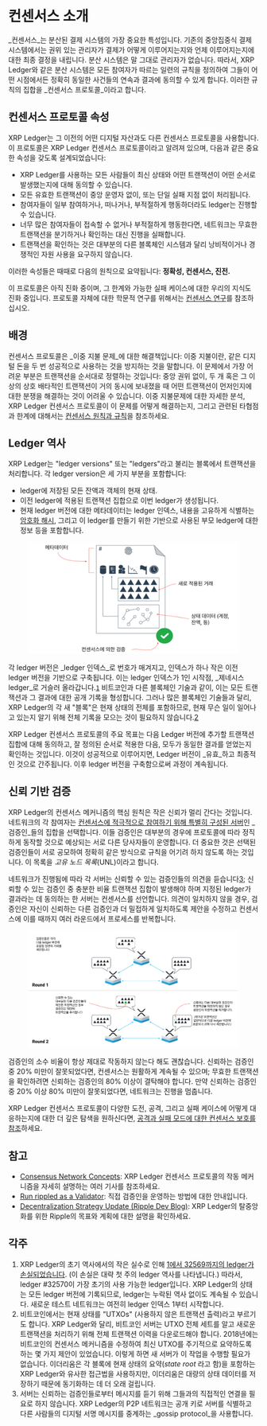 # 컨센서스 소개

_컨센서스_는 분산된 결제 시스템의 가장 중요한 특성입니다. 기존의 중앙집중식 결제 시스템에서는 권위 있는 관리자가 결제가 어떻게 이루어지는지와 언제 이루어지는지에 대한 최종 결정을 내립니다. 분산 시스템은 말 그대로 관리자가 없습니다. 따라서, XRP Ledger와 같은 분산 시스템은 모든 참여자가 따르는 일련의 규칙을 정의하여 그들이 어떤 시점에서든 정확히 동일한 사건들의 연속과 결과에 동의할 수 있게 합니다. 이러한 규칙의 집합을 _컨센서스 프로토콜_이라고 합니다.

## 컨센서스  프로토콜 속성

XRP Ledger는 그 이전의 어떤 디지털 자산과도 다른 컨센서스 프로토콜을 사용합니다. 이 프로토콜은 XRP Ledger 컨센서스 프로토콜이라고 알려져 있으며, 다음과 같은 중요한 속성을 갖도록 설계되었습니다:

* XRP Ledger를 사용하는 모든 사람들이 최신 상태와 어떤 트랜잭션이 어떤 순서로 발생했는지에 대해 동의할 수 있습니다.&#x20;
* 모든 유효한 트랜잭션이 중앙 운영자 없이, 또는 단일 실패 지점 없이 처리됩니다.
* 참여자들이 일부 참여하거나, 떠나거나, 부적절하게 행동하더라도 ledger는 진행할 수 있습니다.
* 너무 많은 참여자들이 접속할 수 없거나 부적절하게 행동한다면, 네트워크는   무효한 트랜잭션을 분기하거나 확인하는 대신 진행을 실패합니다.
* 트랜잭션을 확인하는 것은 대부분의 다른 블록체인 시스템과 달리 낭비적이거나 경쟁적인 자원 사용을 요구하지 않습니다.

이러한 속성들은 때때로 다음의 원칙으로 요약됩니다: **정확성, 컨센서스, 진전.**

이 프로토콜은 아직 진화 중이며, 그 한계와 가능한 실패 케이스에 대한 우리의 지식도 진화 중입니다. 프로토콜 자체에 대한 학문적 연구를 위해서는 [컨센서스 연구](../undefined-4/undefined-7.md)를 참조하십시오.

## 배경

컨센서스 프로토콜은 _이중 지불 문제_에 대한 해결책입니다: 이중 지불이란, 같은 디지털 돈을 두 번 성공적으로 사용하는 것을 방지하는 것을 말합니다. 이 문제에서 가장 어려운 부분은 트랜잭션을 순서대로 정렬하는 것입니다: 중앙 권위 없이, 두 개 혹은 그 이상의 상호 배타적인 트랜잭션이 거의 동시에 보내졌을 때 어떤 트랜잭션이 먼저인지에 대한 분쟁을 해결하는 것이 어려울 수 있습니다. 이중 지불문제에 대한 자세한 분석, XRP Ledger 컨센서스 프로토콜이 이 문제를 어떻게 해결하는지, 그리고 관련된 타협점과 한계에 대해서는 [컨센서스 원칙과 규칙](../undefined-4/undefined-1.md)을 참조하세요.

## Ledger 역사

XRP Ledger는 "ledger versions" 또는 "ledgers"라고 불리는 블록에서 트랜잭션을 처리합니다. 각 ledger version은 세 가지 부분을 포함합니다:

* ledger에 저장된 모든 잔액과 객체의 현재 상태.
* 이전 ledger에 적용된 트랜잭션 집합으로 이번 ledger가 생성됩니다.
* 현재 ledger 버전에 대한 메타데이터는 ledger 인덱스, 내용을 고유하게 식별하는 [암호화 해시](https://en.wikipedia.org/wiki/Cryptographic\_hash\_function), 그리고 이 ledger를 만들기 위한 기반으로 사용된 부모 ledger에 대한 정보 등을 포함합니다.

<figure><img src="../../.gitbook/assets/Introduction to Consensus_1.png" alt=""><figcaption></figcaption></figure>

각 ledger 버전은 _ledger 인덱스_로 번호가 매겨지고, 인덱스가 하나 작은 이전 ledger 버전을 기반으로 구축됩니다. 이는 ledger 인덱스가 1인 시작점, _제네시스 ledger_로 거슬러 올라갑니다.[`1`](undefined.md#undefined-4) 비트코인과 다른 블록체인 기술과 같이, 이는 모든 트랜잭션과 그 결과에 대한 공개 기록을 형성합니다. 그러나 많은 블록체인 기술들과 달리, XRP Ledger의 각 새 "블록"은 현재 상태의 전체를 포함하므로, 현재 무슨 일이 일어나고 있는지 알기 위해 전체 기록을 모으는 것이 필요하지 않습니다.[2](undefined.md#undefined-4)

XRP Ledger 컨센서스 프로토콜의 주요 목표는 다음 Ledger 버전에 추가할 트랜잭션 집합에 대해 동의하고, 잘 정의된 순서로 적용한 다음, 모두가 동일한 결과를 얻었는지 확인하는 것입니다. 이것이 성공적으로 이루어지면, Ledger 버전이 _유효_하고 최종적인 것으로 간주됩니다. 이후 ledger 버전을 구축함으로써 과정이 계속됩니다.

## 신뢰 기반 검증

XRP Ledger의 컨센서스 메커니즘의 핵심 원칙은 작은 신뢰가 멀리 간다는 것입니다. 네트워크의 각 참여자는 [컨센서스에 적극적으로 참여하기 위해 특별히 구성된 서버](../../tutorials/rippled/rippled-1/rippled.md)인 _검증인_들의 집합을 선택합니다. 이들 검증인은 대부분의 경우에 프로토콜에 따라 정직하게 동작할 것으로 예상되는 서로 다른 당사자들이 운영합니다. 더 중요한 것은 선택된 검증인들이 서로 공모하여 정확히 같은 방식으로 규칙을 어기려 하지 않도록 하는 것입니다. 이 목록을 _고유 노드 목록_(UNL)이라고 합니다.

네트워크가 진행됨에 따라 각 서버는 신뢰할 수 있는 검증인들의 의견을 듣습니다[3](undefined.md#undefined-4); 신뢰할 수 있는 검증인 중 충분한 비율 트랜잭션 집합이 발생해야 하며 지정된 ledger가 결과라는 데 동의하는 한 서버는 컨센서스를 선언합니다. 의견이 일치하지 않을 경우, 검증인은 자신이 신뢰하는 다른 검증인과 더 밀접하게 일치하도록 제안을 수정하고 컨센서스에 이를 때까지 여러 라운드에서 프로세스를 반복합니다.

<figure><img src="../../.gitbook/assets/Introduction to Consensus_2.png" alt=""><figcaption></figcaption></figure>

검증인의 소수 비율이 항상 제대로 작동하지 않는다 해도 괜찮습니다. 신뢰하는 검증인 중 20% 미만이 잘못되었다면, 컨센서스는 원활하게 계속될 수 있으며; 무효한 트랜잭션을 확인하려면 신뢰하는 검증인의 80% 이상이 결탁해야 합니다. 만약 신뢰하는 검증인 중 20% 이상 80% 미만이 잘못되었다면, 네트워크는 진행을 멈춥니다.

XRP Ledger 컨센서스 프로토콜이 다양한 도전, 공격, 그리고 실패 케이스에 어떻게 대응하는지에 대한 더 깊은 탐색을 원하신다면, [공격과 실패 모드에 대한 컨센서스 보호를 참조](../undefined-4/undefined-2.md)하세요.&#x20;

## 참고

* [Consensus Network Concepts](../undefined-4/): XRP Ledger 컨센서스 프로토콜의 작동 메커니즘을 자세히 설명하는 여러 기사를 참조하세요.&#x20;
* [Run rippled as a Validator](../../tutorials/rippled/rippled-1/rippled.md): 직접 검증인을 운영하는 방법에 대한 안내입니다.&#x20;
* [Decentralization Strategy Update (Ripple Dev Blog)](https://xrpl.org/blog/2017/decent-strategy-update.html): XRP Ledger의 탈중앙화를 위한 Ripple의 목표와 계획에 대한 설명을 확인하세요.

## 각주

1. XRP Ledger의 초기 역사에서의 작은 실수로 인해 [1에서 32569까지의 ledger가 손실되었습니다](http://web.archive.org/web/20171211225452/https://forum.ripple.com/viewtopic.php?f=2\&t=3613). (이 손실은 대략 첫 주의 ledger 역사를 나타냅니다.) 따라서, ledger #32570이 가장 초기의 사용 가능한 ledger입니다. XRP Ledger의 상태는 모든 ledger 버전에 기록되므로, ledger는 누락된 역사 없이도 계속될 수 있습니다. 새로운 테스트 네트워크는 여전히 ledger 인덱스 1부터 시작합니다.
2. 비트코인에서는 현재 상태를 "UTXOs" (사용하지 않은 트랜잭션 출력)라고 부르기도 합니다. XRP Ledger와 달리, 비트코인 서버는 UTXO 전체 세트를 알고 새로운 트랜잭션을 처리하기 위해 전체 트랜잭션 이력을 다운로드해야 합니다. 2018년에는 비트코인의 컨센서스 메커니즘을 수정하여 최신 UTXO를 주기적으로 요약하도록 하는 몇 가지 제안이 있었습니다. 이렇게 하면 새 서버가 이 작업을 수행할 필요가 없습니다. 이더리움은 각 블록에 현재 상태의 요약(_state root_ 라고 함)을 포함하는 XRP Ledger와 유사한 접근법을 사용하지만, 이더리움은 대량의 상태 데이터를 저장하기 때문에 동기화하는 데 더 오래 걸립니다.
3. 서버는 신뢰하는 검증인들로부터 메시지를 듣기 위해 그들과의 직접적인 연결을 필요로 하지 않습니다. XRP Ledger의 P2P 네트워크는 공개 키로 서버를 식별하고 다른 사람들의 디지털 서명 메시지를 중계하는 _gossip protocol_을 사용합니다.
